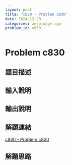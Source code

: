 ```yaml
---
layout: post
title: "c830 - Problem c830"
date: 2024-12-20
categories: zerojudge cpp
problem_id: c830
---
```


# Problem c830

## 題目描述



## 輸入說明



## 輸出說明



## 解題連結

[c830 - Problem c830](https://zerojudge.tw/ShowProblem?problemid=c830)

## 解題思路

